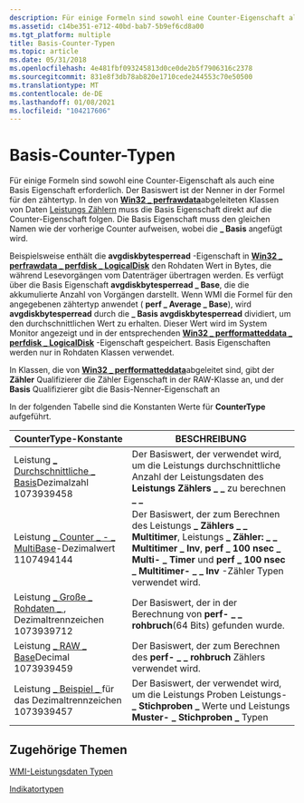 ```yaml
---
description: Für einige Formeln sind sowohl eine Counter-Eigenschaft als auch eine Basis Eigenschaft erforderlich.
ms.assetid: c14be351-e712-40bd-bab7-5b9ef6cd8a00
ms.tgt_platform: multiple
title: Basis-Counter-Typen
ms.topic: article
ms.date: 05/31/2018
ms.openlocfilehash: 4e481fbf093245813d0ce0de2b5f7906316c2378
ms.sourcegitcommit: 831e8f3db78ab820e1710cede244553c70e50500
ms.translationtype: MT
ms.contentlocale: de-DE
ms.lasthandoff: 01/08/2021
ms.locfileid: "104217606"
---
```

# <a name="base-counter-types"></a>Basis-Counter-Typen

Für einige Formeln sind sowohl eine Counter-Eigenschaft als auch eine Basis Eigenschaft erforderlich. Der Basiswert ist der Nenner in der Formel für den zähtertyp. In den von [**Win32 \_ perfrawdata**](/windows/desktop/CIMWin32Prov/win32-perfrawdata)abgeleiteten Klassen von Daten [Leistungs Zählern](/windows/desktop/CIMWin32Prov/performance-counter-classes) muss die Basis Eigenschaft direkt auf die Counter-Eigenschaft folgen. Die Basis Eigenschaft muss den gleichen Namen wie der vorherige Counter aufweisen, wobei die **\_ Basis** angefügt wird.

Beispielsweise enthält die **avgdiskbytesperread** -Eigenschaft in [**Win32 \_ perfrawdata \_ perfdisk \_ LogicalDisk**](./retrieving-raw-and-formatted-performance-data.md) den Rohdaten Wert in Bytes, die während Lesevorgängen vom Datenträger übertragen werden. Es verfügt über die Basis Eigenschaft **avgdiskbytesperread \_ Base**, die die akkumulierte Anzahl von Vorgängen darstellt. Wenn WMI die Formel für den angegebenen zähtertyp anwendet ( **perf \_ Average \_ Base**), wird **avgdiskbytesperread** durch die **\_ Basis avgdiskbytesperread** dividiert, um den durchschnittlichen Wert zu erhalten. Dieser Wert wird im System Monitor angezeigt und in der entsprechenden [**Win32 \_ perfformatteddata \_ perfdisk \_ LogicalDisk**](./retrieving-raw-and-formatted-performance-data.md) -Eigenschaft gespeichert. Basis Eigenschaften werden nur in Rohdaten Klassen verwendet.

In Klassen, die von [**Win32 \_ perfformatteddata**](/windows/desktop/CIMWin32Prov/win32-perfformatteddata)abgeleitet sind, gibt der **Zähler** Qualifizierer die Zähler Eigenschaft in der RAW-Klasse an, und der **Basis** Qualifizierer gibt die Basis-Nenner-Eigenschaft an

In der folgenden Tabelle sind die Konstanten Werte für **CounterType** aufgeführt.



| CounterType-Konstante                                                                                      | BESCHREIBUNG                                                                                                                                                                                      |
|-----------------------------------------------------------------------------------------------------------|--------------------------------------------------------------------------------------------------------------------------------------------------------------------------------------------------|
| Leistung [ \_ Durchschnittliche \_ Basis](/previous-versions/windows/it-pro/windows-server-2003/cc785636(v=ws.10))Dezimalzahl 1073939458<br/>        | Der Basiswert, der verwendet wird, um die Leistungs durchschnittliche Anzahl der Leistungsdaten des **Leistungs Zählers \_ \_** zu berechnen **\_ \_**                                                                                             |
| Leistung [ \_ Counter \_ - \_ MultiBase](/previous-versions/windows/it-pro/windows-server-2003/cc785636(v=ws.10))-Dezimalwert 1107494144<br/> | Der Basiswert, der zum Berechnen des Leistungs **\_ Zählers \_ \_ Multitimer**, Leistungs **\_ Zähler: \_ \_ Multitimer \_ Inv**, **perf \_ 100 nsec \_ Multi- \_ Timer** und **perf \_ 100 nsec \_ Multitimer- \_ \_ Inv** -Zähler Typen verwendet wird. |
| Leistung [ \_ Große \_ Rohdaten \_ ](/previous-versions/windows/it-pro/windows-server-2003/cc785636(v=ws.10)), Dezimaltrennzeichen 1073939712<br/>     | Der Basiswert, der in der Berechnung von **perf- \_ \_ rohbruch**(64 Bits) gefunden wurde.                                                                                                                         |
| Leistung [ \_ RAW \_ Base](/previous-versions/windows/it-pro/windows-server-2003/cc785636(v=ws.10))Decimal 1073939459<br/>            | Der Basiswert, der zum Berechnen des **perf- \_ \_ rohbruch** Zählers verwendet wird.                                                                                                                           |
| Leistung [ \_ Beispiel \_ ](/previous-versions/windows/it-pro/windows-server-2003/cc785636(v=ws.10))für das Dezimaltrennzeichen 1073939457<br/>         | Der Basiswert, der verwendet wird, um die Leistungs Proben Leistungs- **\_ Stichproben \_** Werte und Leistungs **Muster- \_ Stichproben \_** Typen                                                                                         |



 

## <a name="related-topics"></a>Zugehörige Themen

<dl> <dt>

[WMI-Leistungsdaten Typen](wmi-performance-counter-types.md)
</dt> <dt>

[Indikatortypen](/previous-versions/windows/it-pro/windows-server-2003/cc785636(v=ws.10))
</dt> </dl>

 

